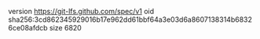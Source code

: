 version https://git-lfs.github.com/spec/v1
oid sha256:3cd862345929016b17e962dd61bbf64a3e03d6a8607138314b68326ce08afdcb
size 6820
